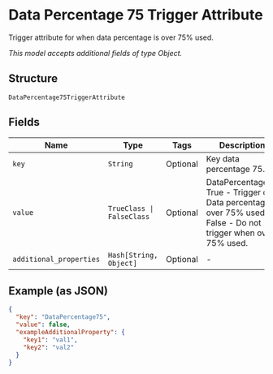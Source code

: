 
# Data Percentage 75 Trigger Attribute

Trigger attribute for when data percentage is over 75% used.

*This model accepts additional fields of type Object.*

## Structure

`DataPercentage75TriggerAttribute`

## Fields

| Name | Type | Tags | Description |
|  --- | --- | --- | --- |
| `key` | `String` | Optional | Key data percentage 75. |
| `value` | `TrueClass \| FalseClass` | Optional | DataPercentage75<br />True - Trigger on Data percentage is over 75% used<br />False - Do not trigger when over 75% used. |
| `additional_properties` | `Hash[String, Object]` | Optional | - |

## Example (as JSON)

```json
{
  "key": "DataPercentage75",
  "value": false,
  "exampleAdditionalProperty": {
    "key1": "val1",
    "key2": "val2"
  }
}
```

